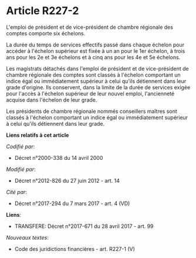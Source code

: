 # Article R227-2

L'emploi de président et de vice-président de chambre régionale des comptes comporte six échelons.

La durée du temps de services effectifs passé dans chaque échelon pour accéder à l'échelon supérieur est fixée à un an pour
le 1er échelon, à trois ans pour les 2e et 3e échelons et à cinq ans pour les 4e et 5e échelons.

Les magistrats détachés dans l'emploi de président et de vice-président de chambre régionale des comptes sont classés à
l'échelon comportant un indice égal ou immédiatement supérieur à celui qu'ils détiennent dans leur grade d'origine. Ils
conservent, dans la limite de la durée de services exigée pour l'accès à l'échelon supérieur de leur nouvel emploi,
l'ancienneté acquise dans l'échelon de leur grade.

Les présidents de chambre régionale nommés conseillers maîtres sont classés à l'échelon comportant un indice égal ou
immédiatement supérieur à celui qu'ils détiennent dans leur grade.

**Liens relatifs à cet article**

_Codifié par_:

  - Décret n°2000-338 du 14 avril 2000

_Modifié par_:

  - Décret n°2012-826 du 27 juin 2012 - art. 14

_Cité par_:

  - Décret n°2017-294 du 7 mars 2017 - art. 4 (VD)

**Liens**:

  - TRANSFERE: Décret n°2017-671 du 28 avril 2017 - art. 99

_Nouveaux textes_:

  - Code des juridictions financières - art. R227-1 (V)

